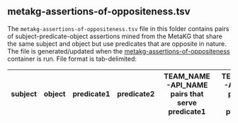 ## metakg-assertions-of-oppositeness.tsv
The `metakg-assertions-of-oppositeness.tsv` file in this folder contains pairs of subject-predicate-object assertions mined from the MetaKG that share the same subject and object but use predicates that are opposite in nature. The file is generated/updated when the [metakg-assertions-of-oppositeness](https://github.com/NCATSTranslator/opposites#cataloging-assertions-of-oppositeness-from-the-metakg) container is run. File format is tab-delimited:


| subject  | object | predicate1 | predicate2 | TEAM_NAME-API_NAME pairs that serve predicate1 | TEAM_NAME-API_NAME pairs that serve predicate2 |
| ------------- | ------------- | ------------- | ------------- | ------------- | ------------- |
